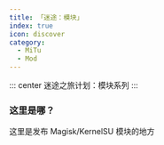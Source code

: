 ```yaml
---
title: 「迷途：模块」
index: true
icon: discover
category:
  - MiTu
  - Mod
---
```


::: center
迷途之旅计划：模块系列
:::

### 这里是哪？

这里是发布 Magisk/KernelSU 模块的地方